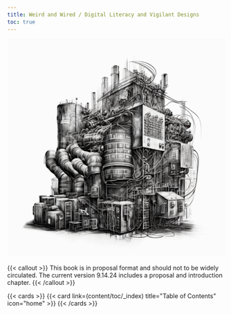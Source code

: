 ```yaml
---
title: Weird and Wired / Digital Literacy and Vigilant Designs
toc: true
---
```


![A black and white drawing of many wires and tubes in the shape of a large factory](factory.png "A placeholder image [AI generated]")

{{< callout >}}
  This book is in proposal format and should not to be widely circulated. The current version 9.14.24 includes a proposal and introduction chapter. 
{{< /callout >}}

{{< cards >}}
  	{{< card link=(content/toc/_index) title="Table of Contents" icon="home" >}}
{{< /cards >}}
